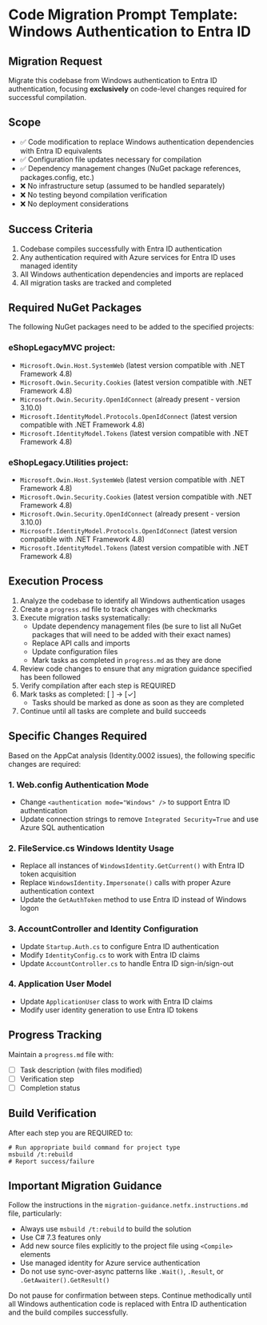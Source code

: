 # Code Migration Prompt Template: Windows Authentication to Entra ID

## Migration Request

Migrate this codebase from Windows authentication to Entra ID authentication, focusing **exclusively** on code-level changes required for successful compilation.

## Scope

- ✅ Code modification to replace Windows authentication dependencies with Entra ID equivalents
- ✅ Configuration file updates necessary for compilation
- ✅ Dependency management changes (NuGet package references, packages.config, etc.)
- ❌ No infrastructure setup (assumed to be handled separately)
- ❌ No testing beyond compilation verification
- ❌ No deployment considerations

## Success Criteria

1. Codebase compiles successfully with Entra ID authentication
2. Any authentication required with Azure services for Entra ID uses managed identity
3. All Windows authentication dependencies and imports are replaced
4. All migration tasks are tracked and completed

## Required NuGet Packages

The following NuGet packages need to be added to the specified projects:

### eShopLegacyMVC project:
- `Microsoft.Owin.Host.SystemWeb` (latest version compatible with .NET Framework 4.8)
- `Microsoft.Owin.Security.Cookies` (latest version compatible with .NET Framework 4.8)
- `Microsoft.Owin.Security.OpenIdConnect` (already present - version 3.10.0)
- `Microsoft.IdentityModel.Protocols.OpenIdConnect` (latest version compatible with .NET Framework 4.8)
- `Microsoft.IdentityModel.Tokens` (latest version compatible with .NET Framework 4.8)

### eShopLegacy.Utilities project:
- `Microsoft.Owin.Host.SystemWeb` (latest version compatible with .NET Framework 4.8)
- `Microsoft.Owin.Security.Cookies` (latest version compatible with .NET Framework 4.8)
- `Microsoft.Owin.Security.OpenIdConnect` (already present - version 3.10.0)
- `Microsoft.IdentityModel.Protocols.OpenIdConnect` (latest version compatible with .NET Framework 4.8)
- `Microsoft.IdentityModel.Tokens` (latest version compatible with .NET Framework 4.8)

## Execution Process

1. Analyze the codebase to identify all Windows authentication usages
2. Create a `progress.md` file to track changes with checkmarks
3. Execute migration tasks systematically:
   - Update dependency management files (be sure to list all NuGet packages that will need to be added with their exact names)
   - Replace API calls and imports
   - Update configuration files
   - Mark tasks as completed in `progress.md` as they are done
4. Review code changes to ensure that any migration guidance specified has been followed
5. Verify compilation after each step is REQUIRED
6. Mark tasks as completed: [ ] → [✓]
   - Tasks should be marked as done as soon as they are completed
7. Continue until all tasks are complete and build succeeds

## Specific Changes Required

Based on the AppCat analysis (Identity.0002 issues), the following specific changes are required:

### 1. Web.config Authentication Mode
- Change `<authentication mode="Windows" />` to support Entra ID authentication
- Update connection strings to remove `Integrated Security=True` and use Azure SQL authentication

### 2. FileService.cs Windows Identity Usage
- Replace all instances of `WindowsIdentity.GetCurrent()` with Entra ID token acquisition
- Replace `WindowsIdentity.Impersonate()` calls with proper Azure authentication context
- Update the `GetAuthToken` method to use Entra ID instead of Windows logon

### 3. AccountController and Identity Configuration
- Update `Startup.Auth.cs` to configure Entra ID authentication
- Modify `IdentityConfig.cs` to work with Entra ID claims
- Update `AccountController.cs` to handle Entra ID sign-in/sign-out

### 4. Application User Model
- Update `ApplicationUser` class to work with Entra ID claims
- Modify user identity generation to use Entra ID tokens

## Progress Tracking

Maintain a `progress.md` file with:
- [ ] Task description (with files modified)
- [ ] Verification step
- [ ] Completion status

## Build Verification

After each step you are REQUIRED to:
```
# Run appropriate build command for project type
msbuild /t:rebuild
# Report success/failure
```

## Important Migration Guidance

Follow the instructions in the `migration-guidance.netfx.instructions.md` file, particularly:
- Always use `msbuild /t:rebuild` to build the solution
- Use C# 7.3 features only
- Add new source files explicitly to the project file using `<Compile>` elements
- Use managed identity for Azure service authentication
- Do not use sync-over-async patterns like `.Wait()`, `.Result`, or `.GetAwaiter().GetResult()`

Do not pause for confirmation between steps. Continue methodically until all Windows authentication code is replaced with Entra ID authentication and the build compiles successfully.

